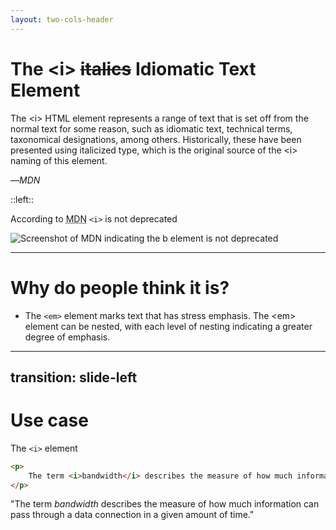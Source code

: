 ```yaml
---
layout: two-cols-header
---
```


# The &lt;i&gt; ~~italics~~ Idiomatic Text Element

<blockqoute cite="https://developer.mozilla.org/en-US/docs/Web/HTML/Element/i">
    <p>The &lt;i&gt; HTML element represents a range of text that is set off from the normal text for some reason, such as idiomatic text, technical terms, taxonomical designations, among others. Historically, these have been presented using italicized type, which is the original source of the &lt;i&gt; naming of this element.</p>
    <footer>&mdash;<cite>MDN</cite></footer>
</blockqoute>

::left::
<v-click>

According to <abbr title="Mozilla Developer Network">MDN</abbr> `<i>` is not deprecated

![Screenshot of MDN indicating the b element is not deprecated](/images/i.png)
</v-click>

<style>
img {
    @apply shadow-lg;
}
</style>

---

# Why do people think it is?

<ul>
    <li>

The `<em>` element <span v-click>marks text that has stress emphasis. The &lt;em&gt; element can be nested, with each level of nesting indicating a greater degree of emphasis.</span>

</li>
</ul>

<!--
"Although visually identical, there is a slight distinction"
-->

---
transition: slide-left
---

# Use case
The `<i>` element

```html
<p>
    The term <i>bandwidth</i> describes the measure of how much information can pass through a data connection in a given amount of time.
</p>
```

"The term <i>bandwidth</i> describes the measure of how much information can pass through a data connection in a given amount of time."
